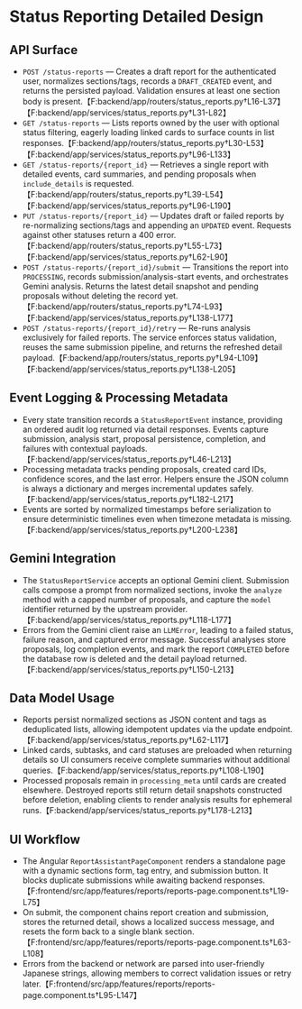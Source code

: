 # Status Reporting Detailed Design

## API Surface
- `POST /status-reports` — Creates a draft report for the authenticated user, normalizes sections/tags, records a `DRAFT_CREATED` event, and returns the persisted payload. Validation ensures at least one section body is present.【F:backend/app/routers/status_reports.py†L16-L37】【F:backend/app/services/status_reports.py†L31-L82】
- `GET /status-reports` — Lists reports owned by the user with optional status filtering, eagerly loading linked cards to surface counts in list responses.【F:backend/app/routers/status_reports.py†L30-L53】【F:backend/app/services/status_reports.py†L96-L133】
- `GET /status-reports/{report_id}` — Retrieves a single report with detailed events, card summaries, and pending proposals when `include_details` is requested.【F:backend/app/routers/status_reports.py†L39-L54】【F:backend/app/services/status_reports.py†L96-L190】
- `PUT /status-reports/{report_id}` — Updates draft or failed reports by re-normalizing sections/tags and appending an `UPDATED` event. Requests against other statuses return a 400 error.【F:backend/app/routers/status_reports.py†L55-L73】【F:backend/app/services/status_reports.py†L62-L90】
- `POST /status-reports/{report_id}/submit` — Transitions the report into `PROCESSING`, records submission/analysis-start events, and orchestrates Gemini analysis. Returns the latest detail snapshot and pending proposals without deleting the record yet.【F:backend/app/routers/status_reports.py†L74-L93】【F:backend/app/services/status_reports.py†L138-L177】
- `POST /status-reports/{report_id}/retry` — Re-runs analysis exclusively for failed reports. The service enforces status validation, reuses the same submission pipeline, and returns the refreshed detail payload.【F:backend/app/routers/status_reports.py†L94-L109】【F:backend/app/services/status_reports.py†L138-L205】

## Event Logging & Processing Metadata
- Every state transition records a `StatusReportEvent` instance, providing an ordered audit log returned via detail responses. Events capture submission, analysis start, proposal persistence, completion, and failures with contextual payloads.【F:backend/app/services/status_reports.py†L46-L213】
- Processing metadata tracks pending proposals, created card IDs, confidence scores, and the last error. Helpers ensure the JSON column is always a dictionary and merges incremental updates safely.【F:backend/app/services/status_reports.py†L182-L217】
- Events are sorted by normalized timestamps before serialization to ensure deterministic timelines even when timezone metadata is missing.【F:backend/app/services/status_reports.py†L200-L238】

## Gemini Integration
- The `StatusReportService` accepts an optional Gemini client. Submission calls compose a prompt from normalized sections, invoke the `analyze` method with a capped number of proposals, and capture the `model` identifier returned by the upstream provider.【F:backend/app/services/status_reports.py†L118-L177】
- Errors from the Gemini client raise an `LLMError`, leading to a failed status, failure reason, and captured error message. Successful analyses store proposals, log completion events, and mark the report `COMPLETED` before the database row is deleted and the detail payload returned.【F:backend/app/services/status_reports.py†L150-L213】

## Data Model Usage
- Reports persist normalized sections as JSON content and tags as deduplicated lists, allowing idempotent updates via the update endpoint.【F:backend/app/services/status_reports.py†L62-L117】
- Linked cards, subtasks, and card statuses are preloaded when returning details so UI consumers receive complete summaries without additional queries.【F:backend/app/services/status_reports.py†L108-L190】
- Processed proposals remain in `processing_meta` until cards are created elsewhere. Destroyed reports still return detail snapshots constructed before deletion, enabling clients to render analysis results for ephemeral runs.【F:backend/app/services/status_reports.py†L178-L213】

## UI Workflow
- The Angular `ReportAssistantPageComponent` renders a standalone page with a dynamic sections form, tag entry, and submission button. It blocks duplicate submissions while awaiting backend responses.【F:frontend/src/app/features/reports/reports-page.component.ts†L19-L75】
- On submit, the component chains report creation and submission, stores the returned detail, shows a localized success message, and resets the form back to a single blank section.【F:frontend/src/app/features/reports/reports-page.component.ts†L63-L108】
- Errors from the backend or network are parsed into user-friendly Japanese strings, allowing members to correct validation issues or retry later.【F:frontend/src/app/features/reports/reports-page.component.ts†L95-L147】
